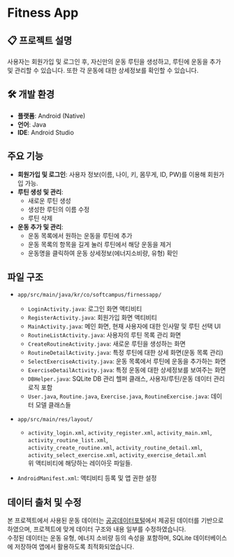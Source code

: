 # Fitness App

## 📋 프로젝트 설명
사용자는 회원가입 및 로그인 후, 자신만의 운동 루틴을 생성하고, 루틴에 운동을 추가 및 관리할 수 있습니다. 또한 각 운동에 대한 상세정보를 확인할 수 있습니다.

## 🛠️ 개발 환경
- **플랫폼**: Android (Native)
- **언어**: Java
- **IDE**: Android Studio

## 주요 기능

- **회원가입 및 로그인**: 사용자 정보(이름, 나이, 키, 몸무게, ID, PW)를 이용해 회원가입 가능.
- **루틴 생성 및 관리**: 
  - 새로운 루틴 생성
  - 생성한 루틴의 이름 수정
  - 루틴 삭제
- **운동 추가 및 관리**: 
  - 운동 목록에서 원하는 운동을 루틴에 추가
  - 운동 목록의 항목을 길게 눌러 루틴에서 해당 운동을 제거
  - 운동명을 클릭하여 운동 상세정보(에너지소비량, 유형) 확인

## 파일 구조

- `app/src/main/java/kr/co/softcampus/firnessapp/`
  - `LoginActivity.java`: 로그인 화면 액티비티
  - `RegisterActivity.java`: 회원가입 화면 액티비티
  - `MainActivity.java`: 메인 화면, 현재 사용자에 대한 인사말 및 루틴 선택 UI
  - `RoutineListActivity.java`: 사용자의 루틴 목록 관리 화면
  - `CreateRoutineActivity.java`: 새로운 루틴을 생성하는 화면
  - `RoutineDetailActivity.java`: 특정 루틴에 대한 상세 화면(운동 목록 관리)
  - `SelectExerciseActivity.java`: 운동 목록에서 루틴에 운동을 추가하는 화면
  - `ExerciseDetailActivity.java`: 특정 운동에 대한 상세정보를 보여주는 화면
  - `DBHelper.java`: SQLite DB 관리 헬퍼 클래스, 사용자/루틴/운동 데이터 관리 로직 포함
  - `User.java`, `Routine.java`, `Exercise.java`, `RoutineExercise.java`: 데이터 모델 클래스들
  
- `app/src/main/res/layout/`
  - `activity_login.xml`, `activity_register.xml`, `activity_main.xml`, `activity_routine_list.xml`,  
    `activity_create_routine.xml`, `activity_routine_detail.xml`, `activity_select_exercise.xml`, `activity_exercise_detail.xml`  
    위 액티비티에 해당하는 레이아웃 파일들.
  
- `AndroidManifest.xml`: 액티비티 등록 및 앱 권한 설정

## 데이터 출처 및 수정

본 프로젝트에서 사용된 운동 데이터는 [공공데이터포털](https://www.data.go.kr/data/15068730/fileData.do#/tab-layer-openapi)에서 제공된 데이터를 기반으로 하였으며, 프로젝트에 맞게 데이터 구조와 내용 일부를 수정하였습니다.  
수정된 데이터는 운동 유형, 에너지 소비량 등의 속성을 포함하며, SQLite 데이터베이스에 저장하여 앱에서 활용하도록 최적화되었습니다.


